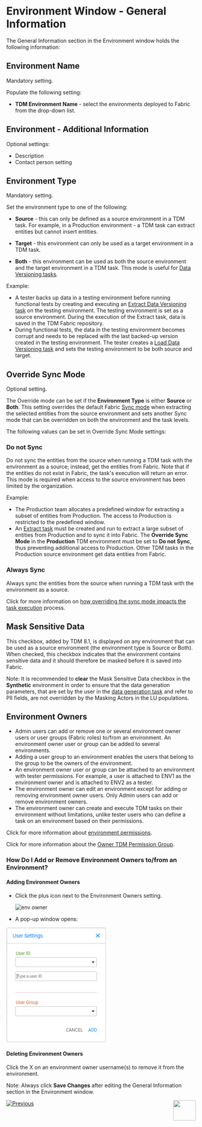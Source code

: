 # Environment Window - General Information

The General Information section in the Environment window holds the following information:  

## Environment Name

Mandatory setting.

Populate the following setting:

- **TDM Environment Name** - select the environments deployed to Fabric from the drop-down list. 

## Environment - Additional Information

Optional settings:

- Description
- Contact person setting

## Environment Type

Mandatory setting. 

Set the environment type to one of the following:

- **Source** - this can only be defined as a source environment in a TDM task. For example, in a Production environment - a TDM task can extract entities but cannot insert entities.

- **Target** - this environment can only be used as a target environment in a TDM task.

- **Both** - this environment can be used as both the source environment and the target environment in a TDM task. This mode is useful for [Data Versioning tasks](15_data_flux_task.md). 

Example:

- A tester backs up data in a testing environment before running functional tests by creating and executing an [Extract Data Versioning task](16_extract_task.md#data-versioning) on the testing environment. The testing environment is set as a source environment. During the execution of the Extract task, data is saved in the TDM Fabric repository.
- During functional tests, the data in the testing environment becomes corrupt and needs to be replaced with the last backed-up version created in the testing environment. The tester creates a [Load Data Versioning task](18_load_task_data_versioning_mode.md) and sets the testing environment to be both source and target. 

## Override Sync Mode

Optional setting. 

The Override mode can be set if the **Environment Type** is either **Source** or **Both**. This setting overrides the default Fabric [Sync mode](/articles/14_sync_LU_instance/02_sync_modes.md) when extracting the selected entities from the source environment and sets another Sync mode that can be overridden on both the environment and the task levels.

The following values can be set in Override Sync Mode settings:

### Do not Sync 

Do not sync the entities from the source when running a TDM task with the environment as a source; instead, get the entities from Fabric. Note that if the entities do not exist in Fabric, the task's execution will return an error. This mode is required when access to the source environment has been limited by the organization.

Example:

- The Production team allocates a predefined window for extracting a subset of entities from Production. The access to Production is restricted to the predefined window.
- An [Extract task](16_extract_task.md) must be created and run to extract a large subset of entities from Production and to sync it into Fabric. The **Override Sync Mode** in the **Production** TDM environment must be set to **Do not Sync**, thus preventing additional access to Production. Other TDM tasks in the Production source environment get data entities from Fabric.

### Always Sync  

Always sync the entities from the source when running a TDM task with the environment as a source. 

Click for more information on [how overriding the sync mode impacts the task execution](/articles/TDM/tdm_architecture/04_task_execution_overridden_parameters.md#overriding-the-sync-mode-on-the-task-execution) process.

## Mask Sensitive Data

This checkbox, added by TDM 8.1, is displayed on any environment that can be used as a source environment (the environment type is Source or Both). When checked, this checkbox indicates that the environment contains sensitive data and it should therefore be masked before it is saved into Fabric. 

Note: It is recommended to **clear** the Mask Sensitive Data checkbox in the **Synthetic** environment in order to ensure that the data generation parameters, that are set by the user in the [data generation task](16a_generate_task.md) and refer to PII fields, are not overridden by the Masking Actors in the LU populations.

## Environment Owners

- Admin users can add or remove one or several environment owner users or user groups (Fabric roles) to/from an environment. An environment owner user or group can be added to several environments.
- Adding a user group to an environment enables the users that belong to the group to be the owners of the environment.
- An environment owner user or group can be attached to an environment with tester permissions. For example, a user is attached to ENV1 as the environment owner and is attached to ENV2 as a tester.
- The environment owner can edit an environment except for adding or removing environment owner users. Only Admin users can add or remove environment owners.
- The environment owner can create and execute TDM tasks on their environment without limitations, unlike tester users who can define a task on an environment based on their permissions.

Click for more information about [environment permissions](10_environment_roles_tab.md).

Click for more information about the [Owner TDM Permission Group](02_tdm_gui_user_types.md#owner).

### How Do I Add or Remove Environment Owners to/from an Environment? 

#### Adding Environment Owners

- Click the plus icon next to the Environment Owners setting. 

  

  ![env owner](images/environment_owners.png)

- A pop-up window opens:

![owner setting](images/env_owners_user_settings.png)


#### Deleting Environment Owners

Click the X on an environment owner username(s) to remove it from the environment.

Note: Always click **Save Changes** after editing the General Information section in the Environment window.




  [![Previous](/articles/images/Previous.png)](07_tdm_gui_environment_overview.md)[<img align="right" width="60" height="54" src="/articles/images/Next.png">](09_environment_window_summary_section.md)

